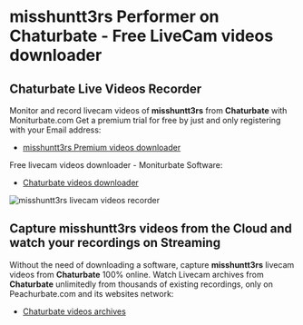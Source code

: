 # misshuntt3rs Performer on Chaturbate - Free LiveCam videos downloader

## Chaturbate Live Videos Recorder

Monitor and record livecam videos of **misshuntt3rs** from **Chaturbate** with Moniturbate.com
Get a premium trial for free by just and only registering with your Email address:
* [misshuntt3rs Premium videos downloader](https://moniturbate.com/request-demo-licence-key.html)

Free livecam videos downloader - Moniturbate Software:
* [Chaturbate videos downloader](https://moniturbate.com/moniturbate-download-software.html)

![misshuntt3rs livecam videos recorder](https://peachurnet.com/templates/moniturbate-software.png)


## Capture misshuntt3rs videos from the Cloud and watch your recordings on Streaming

Without the need of downloading a software, capture **misshuntt3rs** livecam videos from **Chaturbate** 100% online.
Watch Livecam archives from **Chaturbate** unlimitedly from thousands of existing recordings, only on Peachurbate.com and its websites network:
* [Chaturbate videos archives](https://peachurnet.com/)
